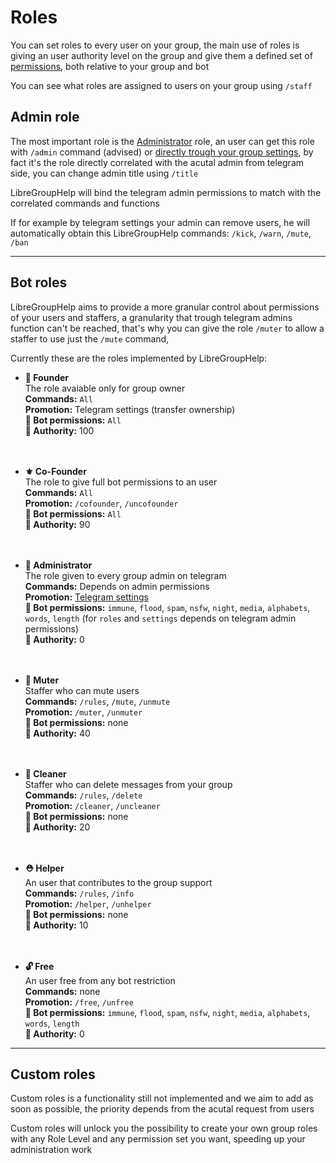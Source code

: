 # Roles

You can set roles to every user on your group, the main use of roles is giving an user authority level on the group and give them a defined set of [permissions](perms.md), both relative to your group and bot

You can see what roles are assigned to users on your group using `/staff`

## Admin role

The most important role is the [Administrator](https://telegram.org/blog/supergroups) role, an user can get this role with `/admin` command (advised) or [directly trough your group settings](https://telegram.org/blog/admin-revolution#admin-rights), by fact it's the role directly correlated with the acutal admin from telegram side, you can change admin title using `/title`

LibreGroupHelp will bind the telegram admin permissions to match with the correlated commands and functions

If for example by telegram settings your admin can remove users, he will automatically obtain this LibreGroupHelp commands: `/kick`, `/warn`, `/mute`, `/ban`

---

## Bot roles

LibreGroupHelp aims to provide a more granular control about permissions of your users and staffers, a granularity that trough telegram admins function can't be reached, that's why you can give the role `/muter` to allow a staffer to use just the `/mute` command, 

Currently these are the roles implemented by LibreGroupHelp:

- **👑 Founder**    
  The role avaiable only for group owner    
  **Commands:** `All`   
  **Promotion:** Telegram settings (transfer ownership)     
  **🔏 Bot permissions:** `All`     
  **📗 Authority:** 100     
    <br/><br/>           

- **⚜️ Co-Founder**  
  The role to give full bot permissions to an user  
  **Commands:** `All`   
  **Promotion:** `/cofounder`, `/uncofounder`  
  **🔏 Bot permissions:** `All`     
  **📗 Authority:** 90  
    <br/><br/>    

- **👮 Administrator**  
  The role given to every group admin on telegram  
  **Commands:** Depends on admin permissions  
  **Promotion:** [Telegram settings](https://telegram.org/blog/admin-revolution#admin-rights)    
  **🔏 Bot permissions:** `immune`, `flood`, `spam`, `nsfw`, `night`, `media`, `alphabets`, `words`, `length` (for `roles` and `settings` depends on telegram admin permissions)    
  **📗 Authority:** 0       
  <br/><br/>

- **🙊 Muter**  
  Staffer who can mute users  
  **Commands:** `/rules`, `/mute`, `/unmute`  
  **Promotion:** `/muter`, `/unmuter`  
  **🔏 Bot permissions:** none      
  **📗 Authority:** 40  
  <br/><br/>

- **🛃 Cleaner**  
  Staffer who can delete messages from your group   
  **Commands:** `/rules`, `/delete`     
  **Promotion:** `/cleaner`, `/uncleaner`  
  **🔏 Bot permissions:** none    
  **📗 Authority:** 20  
  <br/><br/>

- **⛑ Helper**  
  An user that contributes to the group support  
  **Commands:** `/rules`, `/info`   
  **Promotion:** `/helper`, `/unhelper`     
  **🔏 Bot permissions:** none    
  **📗 Authority:** 10  
  <br/><br/>

- **🔓 Free**  
  An user free from any bot restriction  
  **Commands:** none    
  **Promotion:** `/free`, `/unfree`     
  **🔏 Bot permissions:** `immune`, `flood`, `spam`, `nsfw`, `night`, `media`, `alphabets`, `words`, `length`   
  **📗 Authority:** 0   


---

## Custom roles

Custom roles is a functionality still not implemented and we aim to add as soon as possible, the priority depends from the acutal request from users

Custom roles will unlock you the possibility to create your own group roles with any Role Level and any permission set you want, speeding up your administration work

</br>
